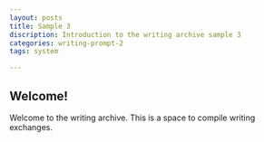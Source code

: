 ```yaml
---
layout: posts
title: Sample 3
discription: Introduction to the writing archive sample 3
categories: writing-prompt-2
tags: system 

---
```


## Welcome!


Welcome to the writing archive. This is a space to compile writing exchanges.

